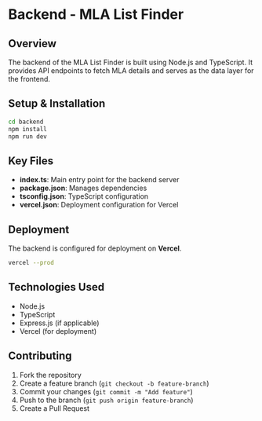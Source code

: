 # Backend - MLA List Finder

## Overview
The backend of the MLA List Finder is built using Node.js and TypeScript. It provides API endpoints to fetch MLA details and serves as the data layer for the frontend.

## Setup & Installation
```sh
cd backend
npm install
npm run dev
```

## Key Files
- **index.ts**: Main entry point for the backend server
- **package.json**: Manages dependencies
- **tsconfig.json**: TypeScript configuration
- **vercel.json**: Deployment configuration for Vercel

## Deployment
The backend is configured for deployment on **Vercel**.
```sh
vercel --prod
```

## Technologies Used
- Node.js
- TypeScript
- Express.js (if applicable)
- Vercel (for deployment)

## Contributing
1. Fork the repository
2. Create a feature branch (`git checkout -b feature-branch`)
3. Commit your changes (`git commit -m "Add feature"`)
4. Push to the branch (`git push origin feature-branch`)
5. Create a Pull Request